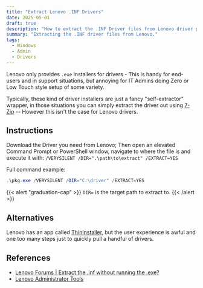```yaml
---
title: "Extract Lenovo .INF Drivers"
date: 2025-05-01
draft: true
description: "How to extract the .INF Driver files from Lenovo driver packages, as regular extraction from the .exe does not work."
summary: "Extracting the .INF driver files from Lenovo."
tags:
  - Windows
  - Admin
  - Drivers
---
```


Lenovo only provides `.exe` installers for drivers - This is handy for end-users and in support situations, but annoying for IT Admins doing Zero or Low Touch style setup of some variety.

Typically, these kind of driver installers are just a fancy "self-extractor" wrapper, in those situations you can simply extract the driver out using [7-Zip](https://www.7-zip.org/) -- However this isn't the case for Lenovo drivers.

## Instructions

Download the Driver you need from Lenovo; Then open an elevated Command Prompt or PowerShell window, navigate to where the file is and execute it with: `/VERYSILENT /DIR=".\path\to\extract" /EXTRACT=YES`

Full command example:

```powershell
.\pkg.exe /VERYSILENT /DIR="C:\driver" /EXTRACT=YES
```

{{< alert "graduation-cap" >}}
`DIR=` is the target path to extract to.
{{< /alert >}}

## Alternatives

Lenovo has an app called [ThinInstaller](https://www.lenovo.com/us/en/software/thin-installer/), but the user experience is awful and one too many steps just to quickly pull a handful of drivers.

## References

- [Lenovo Forums | Extract the .inf without running the .exe?](https://forums.lenovo.com/t5/Enterprise-Client-Management/Extract-the-inf-without-running-the-exe/m-p/5047321?page=1#5174522)
- [Lenovo Administrator Tools](https://support.lenovo.com/us/en/solutions/ht037099-download-thinkvantage-technologies-administrator-tools)
